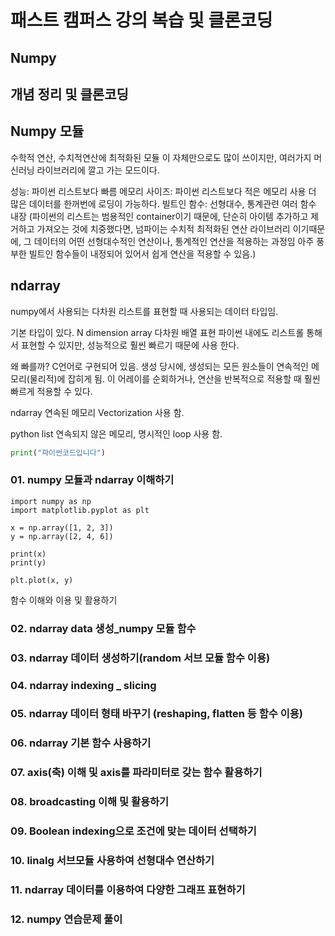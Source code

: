 # 패스트 캠퍼스 강의 복습 및 클론코딩 
## Numpy
## 개념 정리 및 클론코딩

## Numpy 모듈
수학적 연산, 수치적연산에 최적화된 모듈
이 자체만으로도 많이 쓰이지만, 
여러가지 머신러닝 라이브러리에 깔고 가는 모드이다.

성능: 파이썬 리스트보다 빠름
메모리 사이즈: 파이썬 리스트보다 적은 메모리 사용
더 많은 데이터를 한꺼번에 로딩이 가능하다.
빌트인 함수: 선형대수, 통계관련 여러 함수 내장
(파이썬의 리스트는 범용적인 container이기 때문에, 단순히  아이템 추가하고 제거하고 가져오는 것에 치중했다면,
넘파이는 수치적 최적화된 연산 라이브러리 이기때문에, 
그 데이터의 어떤 선형대수적인 연산이나, 통계적인 연산을 적용하는 과정임
아주 풍부한 빌트인 함수들이 내정되어 있어서 쉽게 연산을 적용할 수 있음.)


## ndarray
numpy에서 사용되는 다차원 리스트를 표현할 때 사용되는 데이터 타입임.

기본 타입이 있다. 
N dimension array 
다차원 배열 표현
파이썬 내에도 리스트롤 통해서 표현할 수 있지만, 성능적으로 훨씬 빠르기 때문에 사용 한다.

왜 빠를까?
C언어로 구현되어 있음. 
생성 당시에, 생성되는 모든 원소들이 연속적인 메모리(물리적)에 잡히게 됨. 
이 어레이를 순회하거나, 연산을 반복적으로 적용할 때 훨씬 빠르게  적용할 수 있다.

ndarray
연속된 메모리
Vectorization 사용 함.

python list
연속되지 않은 메모리, 명시적인 loop 사용 함.


```python
print("파이썬코드입니다")
```

### 01. numpy 모듈과 ndarray 이해하기

```
import numpy as np
import matplotlib.pyplot as plt
```
```
x = np.array([1, 2, 3])
y = np.array([2, 4, 6])

print(x)
print(y)

plt.plot(x, y)

```

함수 이해와 이용 및 활용하기

### 02. ndarray data 생성_numpy 모듈 함수
### 03. ndarray 데이터 생성하기(random 서브 모듈 함수 이용)
### 04. ndarray indexing _ slicing 
### 05. ndarray 데이터 형태 바꾸기 (reshaping, flatten 등 함수 이용)
### 06. ndarray 기본 함수 사용하기
### 07. axis(축) 이해 및 axis를 파라미터로 갖는 함수 활용하기
### 08. broadcasting 이해 및 활용하기
### 09. Boolean indexing으로 조건에 맞는 데이터 선택하기
### 10. linalg 서브모듈 사용하여 선형대수 연산하기
### 11. ndarray 데이터를 이용하여 다양한 그래프 표현하기
### 12. numpy 연습문제 풀이
